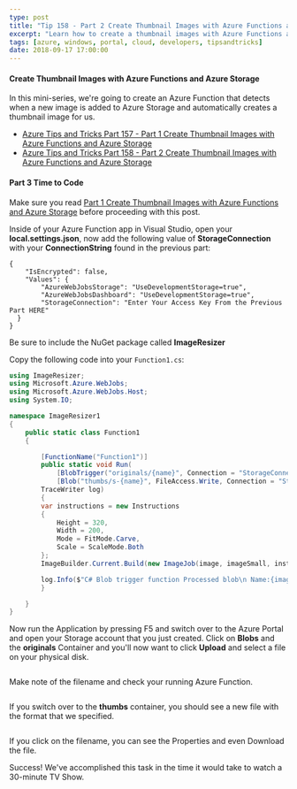```yaml
---
type: post
title: "Tip 158 - Part 2 Create Thumbnail Images with Azure Functions and Azure Storage"
excerpt: "Learn how to create a thumbnail images with Azure Functions and Azure Storage"
tags: [azure, windows, portal, cloud, developers, tipsandtricks]
date: 2018-09-17 17:00:00
---
```

 
#### Create Thumbnail Images with Azure Functions and Azure Storage 

In this mini-series, we're going to create an Azure Function that detects when a new image is added to Azure Storage and automatically creates a thumbnail image for us.

* [Azure Tips and Tricks Part 157 - Part 1 Create Thumbnail Images with Azure Functions and Azure Storage](tip157.html)
* [Azure Tips and Tricks Part 158 - Part 2 Create Thumbnail Images with Azure Functions and Azure Storage](tip158.html)

#### Part 3 Time to Code

Make sure you read [Part 1 Create Thumbnail Images with Azure Functions and Azure Storage](tip157.html) before proceeding with this post. 

Inside of your Azure Function app in Visual Studio, open your **local.settings.json**, now add the following value of **StorageConnection** with your **ConnectionString** found in the previous part:

```
{
    "IsEncrypted": false,
    "Values": {
        "AzureWebJobsStorage": "UseDevelopmentStorage=true",
        "AzureWebJobsDashboard": "UseDevelopmentStorage=true",
        "StorageConnection": "Enter Your Access Key From the Previous Part HERE"
  }
}
```

Be sure to include the NuGet package called **ImageResizer** 


Copy the following code into your `Function1.cs`:

```csharp
using ImageResizer;
using Microsoft.Azure.WebJobs;
using Microsoft.Azure.WebJobs.Host;
using System.IO;

namespace ImageResizer1
{
    public static class Function1
    {

        [FunctionName("Function1")]
        public static void Run(
            [BlobTrigger("originals/{name}", Connection = "StorageConnection")]Stream image,
            [Blob("thumbs/s-{name}", FileAccess.Write, Connection = "StorageConnection")]Stream imageSmall,
        TraceWriter log)
        {
        var instructions = new Instructions
        {
            Height = 320,
            Width = 200,
            Mode = FitMode.Carve,
            Scale = ScaleMode.Both
        };
        ImageBuilder.Current.Build(new ImageJob(image, imageSmall, instructions));

        log.Info($"C# Blob trigger function Processed blob\n Name:{image} \n Size: {image.Length} Bytes");
        }

    }
}
```

Now run the Application by pressing F5 and switch over to the Azure Portal and open your Storage account that you just created. Click on **Blobs** and the **originals** Container and you'll now want to click **Upload** and select a file on your physical disk. 

<img :src="$withBase('/files/imageresizer6.png')">

Make note of the filename and check your running Azure Function. 

<img :src="$withBase('/files/imageresizer7.png')">

If you switch over to the **thumbs** container, you should see a new file with the format that we specified. 

<img :src="$withBase('/files/imageresizer8.png')">

If you click on the filename, you can see the Properties and even Download the file. 

Success! We've accomplished this task in the time it would take to watch a 30-minute TV Show. 

